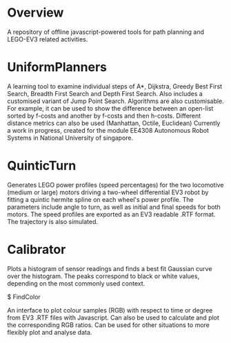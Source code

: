 # Overview

A repository of offline javascript-powered tools for path planning and LEGO-EV3 related activities.

# UniformPlanners

A learning tool to examine individual steps of A*, Dijkstra, Greedy Best First Search, Breadth First Search and Depth First Search. Also includes a customised variant of Jump Point Search. 
Algorithms are also customisable. For example, it can be used to show the difference between an open-list sorted by f-costs and another by f-costs and then h-costs. Different distance metrics can also be used (Manhattan, Octile, Euclidean)
Currently a work in progress, created for the module EE4308 Autonomous Robot Systems in National University of singapore.

# QuinticTurn

Generates LEGO power profiles (speed percentages) for the two locomotive (medium or large) motors driving a two-wheel differential EV3 robot by fitting a quintic hermite spline on each wheel's power profile.
The parameters include angle to turn, as well as initial and final speeds for both motors.
The speed profiles are exported as an EV3 readable .RTF format.
The trajectory is also simulated.

# Calibrator

Plots a histogram of sensor readings and finds a best fit Gaussian curve over the histogram. 
The peaks correspond to black or white values, depending on the most commonly used context.

$ FindColor

An interface to plot colour samples (RGB) with respect to time or degree from EV3 .RTF files with Javascript.
Can also be used to calculate and plot the corresponding RGB ratios.
Can be used for other situations to more flexibly plot and analyse data.
